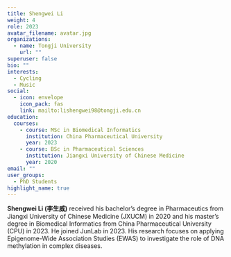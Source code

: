 ```yaml
---
title: Shengwei Li
weight: 4
role: 2023
avatar_filename: avatar.jpg
organizations:
  - name: Tongji University
    url: ""
superuser: false
bio: ""
interests:
  - Cycling
  - Music
social:
  - icon: envelope
    icon_pack: fas
    link: mailto:lishengwei98@tongji.edu.cn
education:
  courses:
    - course: MSc in Biomedical Informatics
      institution: China Pharmaceutical University
      year: 2023
    - course: BSc in Pharmaceutical Sciences
      institution: Jiangxi University of Chinese Medicine
      year: 2020
email: ""
user_groups:
  - PhD Students
highlight_name: true
---
```

**Shengwei Li (李生威)** received his bachelor’s degree in Pharmaceutics from Jiangxi University of Chinese Medicine (JXUCM) in 2020 and his master’s degree in Biomedical Informatics from China Pharmaceutical University (CPU) in 2023. He joined JunLab in 2023. His research focuses on applying Epigenome-Wide Association Studies (EWAS) to investigate the role of DNA methylation in complex diseases.
